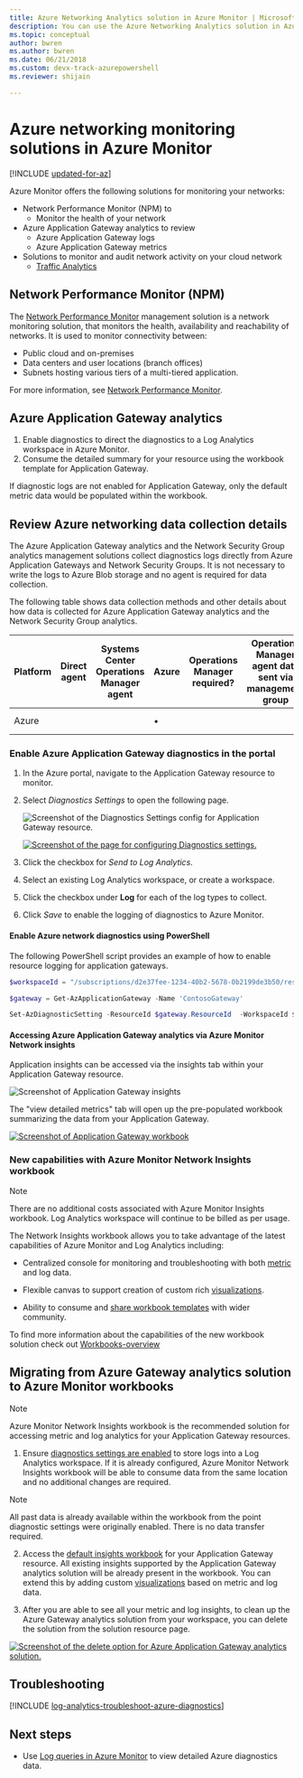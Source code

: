 ```yaml
---
title: Azure Networking Analytics solution in Azure Monitor | Microsoft Docs
description: You can use the Azure Networking Analytics solution in Azure Monitor to review Azure network security group logs and Azure Application Gateway logs.
ms.topic: conceptual
author: bwren
ms.author: bwren
ms.date: 06/21/2018 
ms.custom: devx-track-azurepowershell
ms.reviewer: shijain

---
```


# Azure networking monitoring solutions in Azure Monitor

[!INCLUDE [updated-for-az](../../../includes/updated-for-az.md)]

Azure Monitor offers the following solutions for monitoring your networks:
* Network Performance Monitor (NPM) to
    * Monitor the health of your network
* Azure Application Gateway analytics to review
    * Azure Application Gateway logs
    * Azure Application Gateway metrics
* Solutions to monitor and audit network activity on your cloud network
    * [Traffic Analytics](../../networking/network-monitoring-overview.md#traffic-analytics) 

## Network Performance Monitor (NPM)

The [Network Performance Monitor](../../networking/network-monitoring-overview.md) management solution is a network monitoring solution, that monitors the health, availability and reachability of networks.  It is used to monitor connectivity between:

* Public cloud and on-premises
* Data centers and user locations (branch offices)
* Subnets hosting various tiers of a multi-tiered application.

For more information, see [Network Performance Monitor](../../networking/network-monitoring-overview.md).


## Azure Application Gateway analytics

1. Enable diagnostics to direct the diagnostics to a Log Analytics workspace in Azure Monitor.
2. Consume the detailed summary for your resource using the workbook template for Application Gateway.

If diagnostic logs are not enabled for Application Gateway, only the default metric data would be populated within the workbook.


## Review Azure networking data collection details
The Azure Application Gateway analytics and the Network Security Group analytics management solutions collect diagnostics logs directly from Azure Application Gateways and Network Security Groups. It is not necessary to write the logs to Azure Blob storage and no agent is required for data collection.

The following table shows data collection methods and other details about how data is collected for Azure Application Gateway analytics and the Network Security Group analytics.

| Platform | Direct agent | Systems Center Operations Manager agent | Azure | Operations Manager required? | Operations Manager agent data sent via management group | Collection frequency |
| --- | --- | --- | --- | --- | --- | --- |
| Azure |  |  |&#8226; |  |  |when logged |


### Enable Azure Application Gateway diagnostics in the portal

1. In the Azure portal, navigate to the Application Gateway resource to monitor.
2. Select *Diagnostics Settings* to open the following page.

   ![Screenshot of the Diagnostics Settings config for Application Gateway resource.](media/azure-networking-analytics/diagnostic-settings-1.png)

   [![Screenshot of the page for configuring Diagnostics settings.](media/azure-networking-analytics/diagnostic-settings-2.png)](media/azure-networking-analytics/application-gateway-diagnostics-2.png#lightbox)

5. Click the checkbox for *Send to Log Analytics*.
6. Select an existing Log Analytics workspace, or create a workspace.
7. Click the checkbox under **Log** for each of the log types to collect.
8. Click *Save* to enable the logging of diagnostics to Azure Monitor.

#### Enable Azure network diagnostics using PowerShell

The following PowerShell script provides an example of how to enable resource logging for application gateways.

```powershell
$workspaceId = "/subscriptions/d2e37fee-1234-40b2-5678-0b2199de3b50/resourcegroups/oi-default-east-us/providers/microsoft.operationalinsights/workspaces/rollingbaskets"

$gateway = Get-AzApplicationGateway -Name 'ContosoGateway'

Set-AzDiagnosticSetting -ResourceId $gateway.ResourceId  -WorkspaceId $workspaceId -Enabled $true
```

#### Accessing Azure Application Gateway analytics via Azure Monitor Network insights

Application insights can be accessed via the insights tab within your Application Gateway resource.

![Screenshot of Application Gateway insights](media/azure-networking-analytics/azure-appgw-insights.png)

The "view detailed metrics" tab will open up the pre-populated workbook summarizing the data from your Application Gateway.

[![Screenshot of Application Gateway workbook](media/azure-networking-analytics/azure-appgw-workbook.png)](media/azure-networking-analytics/application-gateway-workbook.png#lightbox)

### New capabilities with Azure Monitor Network Insights workbook

> [!NOTE]
> There are no additional costs associated with Azure Monitor Insights workbook. Log Analytics workspace will continue to be billed as per usage.

The Network Insights workbook allows you to take advantage of the latest capabilities of Azure Monitor and Log Analytics including:

* Centralized console for monitoring and troubleshooting with both [metric](../../network-watcher/network-insights-overview.md#resource-health-and-metrics) and log data.

* Flexible canvas to support creation of custom rich [visualizations](../visualize/workbooks-overview.md#visualizations).

* Ability to consume and [share workbook templates](../visualize/workbooks-templates.md) with wider community.

To find more information about the capabilities of the new workbook solution check out [Workbooks-overview](../visualize/workbooks-overview.md)

## Migrating from Azure Gateway analytics solution to Azure Monitor workbooks

> [!NOTE]
> Azure Monitor Network Insights workbook is the recommended solution for accessing metric and log analytics for your Application Gateway resources.

1. Ensure [diagnostics settings are enabled](#enable-azure-application-gateway-diagnostics-in-the-portal) to store logs into a Log Analytics workspace. If it is already configured, Azure Monitor Network Insights workbook will be able to consume data from the same location and no additional changes are required.

> [!NOTE]
> All past data is already available within the workbook from the point diagnostic settings were originally enabled. There is no data transfer required.

2. Access the [default insights workbook](#accessing-azure-application-gateway-analytics-via-azure-monitor-network-insights) for your Application Gateway resource. All existing insights supported by the Application Gateway analytics solution will be already present in the workbook. You can extend this by adding custom [visualizations](../visualize/workbooks-overview.md#visualizations) based on metric and log data.

3. After you are able to see all your metric and log insights, to clean up the Azure Gateway analytics solution from your workspace, you can delete the solution from the solution resource page.

[![Screenshot of the delete option for Azure Application Gateway analytics solution.](media/azure-networking-analytics/azure-appgw-analytics-delete.png)](media/azure-networking-analytics/application-gateway-analytics-delete.png#lightbox)


## Troubleshooting
[!INCLUDE [log-analytics-troubleshoot-azure-diagnostics](../../../includes/log-analytics-troubleshoot-azure-diagnostics.md)]

## Next steps
* Use [Log queries in Azure Monitor](../logs/log-query-overview.md) to view detailed Azure diagnostics data.

